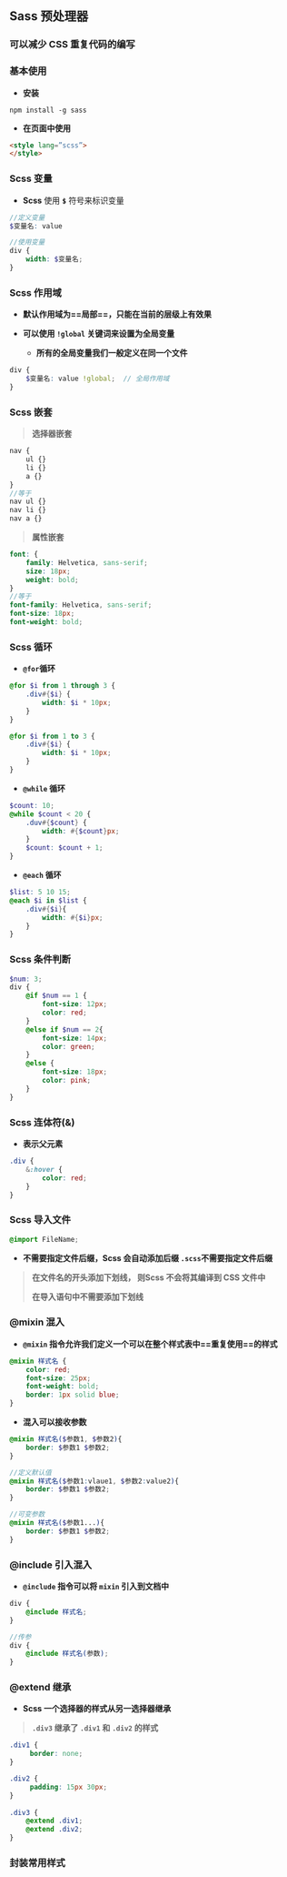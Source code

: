 ## Sass 预处理器

### 可以减少 CSS 重复代码的编写

### 基本使用

- **安装**

```shell
npm install -g sass
```

- **在页面中使用**

```html
<style lang=”scss”>
</style>
```

### Scss 变量

- **Scss** 使用 **`$`** 符号来标识变量

```scss
//定义变量
$变量名: value

//使用变量
div {
    width: $变量名;
}
```

### Scss 作用域

- **默认作用域为==局部==，只能在当前的层级上有效果**

- **可以使用 `!global` 关键词来设置为全局变量**

  - **所有的全局变量我们一般定义在同一个文件**

```scss
div {
	$变量名: value !global;  // 全局作用域
}
```

### Scss 嵌套

> **选择器嵌套**

```scss
nav {
	ul {}
	li {}
	a {}
}
//等于
nav ul {}
nav li {}
nav a {}
```

> **属性嵌套**

```scss
font: {
	family: Helvetica, sans-serif;
	size: 18px;
	weight: bold;
}
//等于
font-family: Helvetica, sans-serif;
font-size: 18px;
font-weight: bold;
```

### Scss 循环

- **`@for`循环**

```scss
@for $i from 1 through 3 {
    .div#{$i} {
        width: $i * 10px;
    }
}

@for $i from 1 to 3 {
    .div#{$i} {
        width: $i * 10px;
    }
}
```

- **`@while` 循环**

```scss
$count: 10;
@while $count < 20 {
	.duv#{$count} { 
		width: #{$count}px; 
	}
	$count: $count + 1;
}
```

- **`@each` 循环**

```scss
$list: 5 10 15;
@each $i in $list {
	.div#{$i}{
        width: #{$i}px;
    }
}
```

### Scss 条件判断

```scss
$num: 3;
div {
    @if $num == 1 { 
        font-size: 12px;
        color: red;
    }
    @else if $num == 2{
        font-size: 14px;
        color: green;
    }
    @else {
        font-size: 18px;
        color: pink;
    }
}
```

### Scss 连体符(&)

- **表示父元素**

```scss
.div {
    &:hover {
        color: red;
    }
}
```

### Scss 导入文件

```scss
@import FileName;
```

- **不需要指定文件后缀，Scss 会自动添加后缀 `.scss`不需要指定文件后缀**

> **在文件名的开头添加下划线， 则Scss 不会将其编译到 CSS 文件中**
>
> **在导入语句中不需要添加下划线**

### @mixin 混入

- **`@mixin` 指令允许我们定义一个可以在整个样式表中==重复使用==的样式**

```scss
@mixin 样式名 {
	color: red;
  	font-size: 25px;
  	font-weight: bold;
  	border: 1px solid blue;
}
```

- **混入可以接收参数**

```scss
@mixin 样式名($参数1, $参数2){
	border: $参数1 $参数2;
}

//定义默认值
@mixin 样式名($参数1:vlaue1, $参数2:value2){
	border: $参数1 $参数2;
}

//可变参数
@mixin 样式名($参数1...){
	border: $参数1 $参数2;
}
```

### @include 引入混入

- **`@include`  指令可以将 `mixin` 引入到文档中**

```scss
div {
    @include 样式名;
}

//传参
div {
    @include 样式名(参数);
}
```

### @extend 继承

- **Scss 一个选择器的样式从另一选择器继承**

> **`.div3` 继承了 `.div1` 和 `.div2` 的样式**

```scss
.div1 {
     border: none;
}

.div2 {
     padding: 15px 30px;
}
 
.div3 {
    @extend .div1;
    @extend .div2;
}
```

### 封装常用样式

```scss

```

